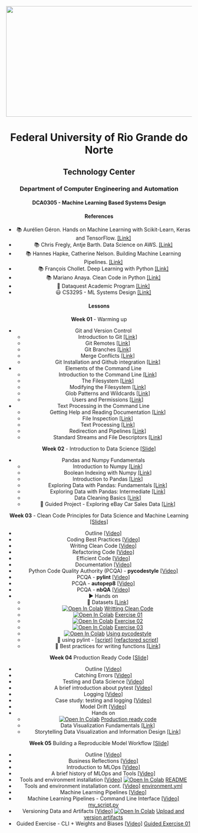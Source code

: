 
<center><img width="700" height="300" src="https://drive.google.com/uc?export=view&id=1240Ba5OprEW7xy4UUFQgQjqWP8s-oKzd"></center>
<center>


# Federal University of Rio Grande do Norte
## Technology Center
### Department of Computer Engineering and Automation 

#### DCA0305 - Machine Learning Based Systems Design

#### References

- :books: Aurélien Géron. Hands on Machine Learning with Scikit-Learn, Keras and TensorFlow. [[Link]](https://www.oreilly.com/library/view/hands-on-machine-learning/9781492032632/)
- :books: Chris Fregly, Antje Barth. Data Science on AWS. [[Link]](https://www.oreilly.com/library/view/data-science-on/9781492079385/)
- :books: Hannes Hapke, Catherine Nelson. Building Machine Learning Pipelines. [[Link]](https://www.oreilly.com/library/view/building-machine-learning/9781492053187/)
- :books: François Chollet. Deep Learning with Python [[Link]](https://www.manning.com/books/deep-learning-with-python-second-edition)
- :books: Mariano Anaya. Clean Code in Python [[Link]](https://www.packtpub.com/product/clean-code-in-python-second-edition/9781800560215)
- :fist_right: Dataquest Academic Program [[Link]](https://www.dataquest.io/academic-program/)
- :smiley: CS329S - ML Systems Design [[Link]](https://stanford-cs329s.github.io/syllabus.html)

#### Lessons

**Week 01** - Warming up
- Git and Version Control
	- Introduction to Git [[Link]](https://app.dataquest.io/c/24/m/98/introduction-to-git)
	- Git Remotes [[Link]](https://app.dataquest.io/c/24/m/119/git-remotes)
	- Git Branches [[Link]](https://app.dataquest.io/c/24/m/120/git-branches)
	- Merge Conflicts [[Link]](https://app.dataquest.io/c/24/m/121/merge-conflicts)
	- Git Installation and Github integration [[Link]](https://app.dataquest.io/c/24/m/128/project%3A-git-installation-and-github-integration?path=2)
- Elements of the Command Line
	- Introduction to the Command Line [[Link]](https://app.dataquest.io/c/67/m/383/introduction-to-the-command-line)
	- The Filesystem [[Link]](https://app.dataquest.io/c/67/m/384/the-filesystem)
	- Modifying the Filesystem [[Link]](https://app.dataquest.io/c/67/m/385/modifying-the-filesystem)
	- Glob Patterns and Wildcards [[Link]](https://app.dataquest.io/c/67/m/386/glob-patterns-and-wildcards)
	- Users and Permissions [[Link]](https://app.dataquest.io/c/67/m/387/users-and-permissions)
- Text Processing in the Command Line
	- Getting Help and Reading Documentation [[Link]](https://app.dataquest.io/c/68/m/388/getting-help-and-reading-documentation)
	- File Inspection [[Link]](https://app.dataquest.io/c/68/m/389/file-inspection)
	- Text Processing [[Link]](https://app.dataquest.io/c/68/m/390/text-processing)
	- Redirection and Pipelines [[Link]](https://app.dataquest.io/c/68/m/391/redirection-and-pipelines)
	- Standard Streams and File Descriptors [[Link]](https://app.dataquest.io/c/68/m/392/standard-streams-and-file-descriptors)

**Week 02** - Introduction to Data Science [[Slide]](https://github.com/ivanovitchm/mlops/blob/main/week_02/week%20%2302.pdf)
- Pandas and Numpy Fundamentals
	- Introduction to Numpy [[Link]](https://app.dataquest.io/c/54/m/289/introduction-to-numpy)
	- Boolean Indexing with Numpy [[Link]](https://app.dataquest.io/c/54/m/290/boolean-indexing-with-numpy)
	- Introduction to Pandas [[Link]](https://app.dataquest.io/c/54/m/291/introduction-to-pandas)
	- Exploring Data with Pandas: Fundamentals [[Link]](https://app.dataquest.io/c/54/m/381/exploring-data-with-pandas%3A-fundamentals)
	- Exploring Data with Pandas: Intermediate [[Link]](https://app.dataquest.io/c/54/m/292/exploring-data-with-pandas%3A-intermediate)
	- Data Cleaning Basics [[Link]](https://app.dataquest.io/c/54/m/293/data-cleaning-basics)
	- :cowboy_hat_face: Guided Project - Exploring eBay Car Sales Data [[Link]](https://app.dataquest.io/c/54/m/294/guided-project%3A-exploring-ebay-car-sales-data)
	
**Week 03** - Clean Code Principles for Data Science and Machine Learning [[Slides]](https://github.com/ivanovitchm/mlops/blob/main/week_03/Coding_Best_Practices.pdf)
	
- Outline [[Video]](https://loom.com/share/22c62817b7044d00971024b300f854ca)
- Coding Best Practices [[Video]](https://loom.com/share/e40da31a79614d539e4bd98e8a846c0c)
- Writing Clean Code [[Video]](https://loom.com/share/9936fa3c506648ce9e623e4efdf3b981)
- Refactoring Code [[Video]](https://loom.com/share/00431f4eb13d47babe9c5019c297ce6e)
- Efficient Code [[Video]](https://loom.com/share/7962eff4f3bc4254a860258b900d59eb)
- Documentation [[Video]](https://loom.com/share/766f75940d0f4a81ba7aafd9332bcb72)
- Python Code Quality Authority (PCQA) - **pycodestyle** [[Video]](https://loom.com/share/750f69d757ac48e187a1de6ea463a69c)
- PCQA - **pylint** [[Video]](https://loom.com/share/0baabe39682c4b04a77db41213973f0e)
- PCQA - **autopep8** [[Video]](https://loom.com/share/8d638ca9db564b44bb17abfe0ef97727)
- PCQA - **nbQA** [[Video]](https://loom.com/share/5880424f13c745a29263e1757407db69)
- :arrow_forward: Hands on 
	- :floppy_disk: Datasets [[Link]](https://github.com/ivanovitchm/mlops/blob/main/week_03/data)
	- [![Open In Colab](https://colab.research.google.com/assets/colab-badge.svg)](http://colab.research.google.com/github/ivanovitchm/mlops/blob/main/week_03/code/1_Writing_Clean_Code.ipynb) [Writting Clean Code](https://github.com/ivanovitchm/mlops/blob/main/week_03/code/1_Writing_Clean_Code.ipynb)
	- [![Open In Colab](https://colab.research.google.com/assets/colab-badge.svg)](http://colab.research.google.com/github/ivanovitchm/mlops/blob/main/week_03/code/exercise_01_refactoring_code.ipynb) [Exercise 01](https://github.com/ivanovitchm/mlops/blob/main/week_03/code/exercise_01_refactoring_code.ipynb)
	- [![Open In Colab](https://colab.research.google.com/assets/colab-badge.svg)](http://colab.research.google.com/github/ivanovitchm/mlops/blob/main/week_03/code/exercise_02_optimizing_code_common_books_example.ipynb) [Exercise 02](https://github.com/ivanovitchm/mlops/blob/main/week_03/code/exercise_02_optimizing_code_common_books_example.ipynb)
	- [![Open In Colab](https://colab.research.google.com/assets/colab-badge.svg)](http://colab.research.google.com/github/ivanovitchm/mlops/blob/main/week_03/code/exercise_03_optimizing_code_holiday_gifts.ipynb) [Exercise 03](https://github.com/ivanovitchm/mlops/blob/main/week_03/code/exercise_03_optimizing_code_holiday_gifts.ipynb)
	- [![Open In Colab](https://colab.research.google.com/assets/colab-badge.svg)](http://colab.research.google.com/github/ivanovitchm/mlops/blob/main/week_03/code/Using_pycodestyle.ipynb) [Using pycodestyle](https://github.com/ivanovitchm/mlops/blob/main/week_03/code/Using_pycodestyle.ipynb)
	- :snake: using pylint - [[script]](https://github.com/ivanovitchm/mlops/blob/main/week_03/code/using_pylint.py) [[refactored script]](https://github.com/ivanovitchm/mlops/blob/main/week_03/code/using_pylint_refactored.py)
	- :memo: Best practices for writing functions [[Link]](https://app.dataquest.io/c/72/m/411/best-practices-for-writing-functions)

**Week 04** Production Ready Code [[Slide]](https://github.com/ivanovitchm/mlops/blob/main/week_04/production_ready_code.pdf)

- Outline [[Video]](https://loom.com/share/23b3e0e46d9c4a0694076b8b946dba49)
- Catching Errors [[Video]](https://loom.com/share/92a41ada029a47139e8db0ed9013260b)
- Testing and Data Science [[Video]](https://loom.com/share/2bfa70efd597484380a15351b51dddb6)
- A brief introduction about pytest [[Video]](https://loom.com/share/401fbe0c7d234616bc0f0a253ca7066e)
- Logging [[Video]](https://loom.com/share/ef653e27a24a4253b573601888d57813)
- Case study: testing and logging [[Video]](https://loom.com/share/a47ca7aa1b294da4b5cb5c732056bd74)
- Model Drift [[Video]](https://loom.com/share/188460d86ff4444d84ad46e3021d3ece)
- Hands on
	- [![Open In Colab](https://colab.research.google.com/assets/colab-badge.svg)](http://colab.research.google.com/github/ivanovitchm/mlops/blob/main/week_04/Production_Ready_Code.ipynb) [Production ready code](https://github.com/ivanovitchm/mlops/blob/main/week_04/Production_Ready_Code.ipynb)
	- Data Visualization Fundamentals [[Link]](https://app.dataquest.io/course/data-visualization-fundamentals)
	- Storytelling Data Visualization and Information Design [[Link]](https://app.dataquest.io/course/storytelling-information-design)

**Week 05** Building a Reproducible Model Workflow [[Slide]](https://github.com/ivanovitchm/mlops/blob/main/week_05/week_05_building_a_reproducible_model_workflow.pdf)

- Outline [[Video]](https://loom.com/share/ffda8c71fc73420bb033fec66154e7fd)
- Business Reflections [[Video]](https://loom.com/share/512b085e97df4ca4ad1e9b8794d271a2)
- Introduction to MLOps [[Video]](https://loom.com/share/3a900fc1485b485ebbff37aa48dd8a2c)
- A brief history of MLOps and Tools [[Video]](https://loom.com/share/a24d9f4fb71941439d3623b07e5462ed)
- Tools and environment installation [[Video]](https://loom.com/share/3f7ee44dbf00405a97610de213c74027) [![Open In Colab](https://colab.research.google.com/assets/colab-badge.svg)](http://colab.research.google.com/github/ivanovitchm/mlops/blob/main/week_05/code/README.ipynb) [README](https://github.com/ivanovitchm/mlops/blob/main/week_05/code/README.ipynb)
- Tools and environment installation cont. [[Video]](https://loom.com/share/c7e2699454fe41b2a1e07fcdfd0ae636) [environment.yml](https://github.com/ivanovitchm/mlops/blob/main/week_05/code/environment.yml)
- Machine Learning Pipelines [[Video]](https://loom.com/share/0a9d618a414c4e00b919f37c0f0f3fe0)
- Machine Learning Pipelines - Command Line Interface [[Video]](https://loom.com/share/ce45492a9cbf474999ca17079e18f2bf) [my_script.py](https://github.com/ivanovitchm/mlops/blob/main/week_05/code/my_script.py)
- Versioning Data and Artifacts [[Video]](https://loom.com/share/dc0afb390ea1477a9fa0ed94c3771b32) [![Open In Colab](https://colab.research.google.com/assets/colab-badge.svg)](http://colab.research.google.com/github/ivanovitchm/mlops/blob/main/week_05/code/upload-and-version-artifacts.ipynb) [Upload and version artifacts](https://github.com/ivanovitchm/mlops/blob/main/week_05/code/upload-and-version-artifacts.ipynb)
- Guided Exercise - CLI + Weights and Biases [[Video]](https://loom.com/share/84b54f1b3fce489684cb9abaa53cd1ad) [Guided Exercise 01](https://github.com/ivanovitchm/mlops/blob/main/week_05/code/guided_exercise_01.zip)